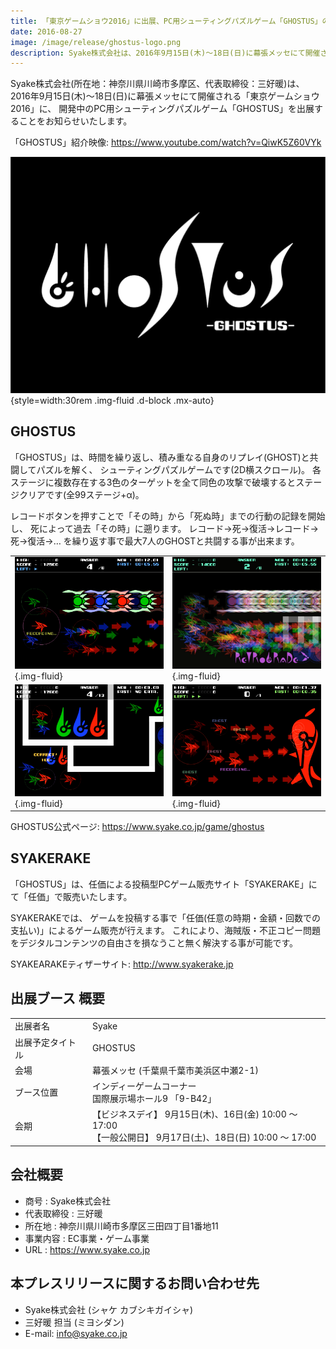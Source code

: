 ```yaml
---
title: 「東京ゲームショウ2016」に出展、PC用シューティングパズルゲーム「GHOSTUS」の紹介映像を公開
date: 2016-08-27
image: /image/release/ghostus-logo.png
description: Syake株式会社は、2016年9月15日(木)～18日(日)に幕張メッセにて開催される「東京ゲームショウ2016」に、開発中のPC用シューティングパズルゲーム「GHOSTUS」を出展することをお知らせいたします。
---
```


Syake株式会社(所在地：神奈川県川崎市多摩区、代表取締役：三好暖)は、
2016年9月15日(木)～18日(日)に幕張メッセにて開催される「東京ゲームショウ2016」に、
開発中のPC用シューティングパズルゲーム「GHOSTUS」を出展することをお知らせいたします。

「GHOSTUS」紹介映像: <https://www.youtube.com/watch?v=QiwK5Z60VYk>

![ghostus-logo](/image/release/ghostus-logo.png){style=width:30rem .img-fluid .d-block .mx-auto}

## GHOSTUS
「GHOSTUS」は、時間を繰り返し、積み重なる自身のリプレイ(GHOST)と共闘してパズルを解く、
シューティングパズルゲームです(2D横スクロール)。
各ステージに複数存在する3色のターゲットを全て同色の攻撃で破壊するとステージクリアです(全99ステージ+α)。

レコードボタンを押すことで「その時」から「死ぬ時」までの行動の記録を開始し、
死によって過去「その時」に遡ります。
レコード→死→復活→レコード→死→復活→…
を繰り返す事で最大7人のGHOSTと共闘する事が出来ます。

|||
|:--|:--|
|![1](/image/release/ghostus01.png){.img-fluid} | ![2](/image/release/ghostus02.png){.img-fluid}
|![3](/image/release/ghostus03.png){.img-fluid} | ![4](/image/release/ghostus04.png){.img-fluid}

GHOSTUS公式ページ: <https://www.syake.co.jp/game/ghostus>

## SYAKERAKE
「GHOSTUS」は、任価による投稿型PCゲーム販売サイト「SYAKERAKE」にて「任価」で販売いたします。

SYAKERAKEでは、
ゲームを投稿する事で「任価(任意の時期・金額・回数での支払い)」によるゲーム販売が行えます。
これにより、海賊版・不正コピー問題をデジタルコンテンツの自由さを損なうこと無く解決する事が可能です。

SYAKEARAKEティザーサイト: <http://www.syakerake.jp>

## 出展ブース 概要

|||
|:--|:--|
|出展者名          | Syake
|出展予定タイトル  | GHOSTUS
|会場              | 幕張メッセ (千葉県千葉市美浜区中瀬2-1)
|ブース位置        | インディーゲームコーナー<br />国際展示場ホール9 「9-B42」
|会期              | 【ビジネスデイ】 9月15日(木)、16日(金) 10:00 ～ 17:00<br />【一般公開日】 9月17日(土)、18日(日) 10:00 ～ 17:00

## 会社概要

- 商号        : Syake株式会社
- 代表取締役  : 三好暖
- 所在地      : 神奈川県川崎市多摩区三田四丁目1番地11
- 事業内容    : EC事業・ゲーム事業
- URL         : <https://www.syake.co.jp>

## 本プレスリリースに関するお問い合わせ先

- Syake株式会社 (シャケ カブシキガイシャ)
- 三好暖 担当 (ミヨシダン)
- E-mail: <info@syake.co.jp>
